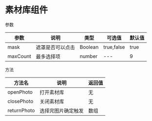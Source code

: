 # 素材库组件

参数

| 参数     | 说明             | 类型    | 可选值     | 默认值 |
| -------- | ---------------- | ------- | ---------- | ------ |
| mask     | 遮罩是否可以点击 | Boolean | true,false | true   |
| maxCount | 最多选择项       | number  | ---        | 9      |

方法

| 方法名      | 说明               | 返回值 |
| ----------- | ------------------ | ------ |
| openPhoto   | 打开素材库         | 无     |
| closePhoto  | 关闭素材库         | 无     |
| returnPhoto | 选择完图片确定触发 | 数组   |
